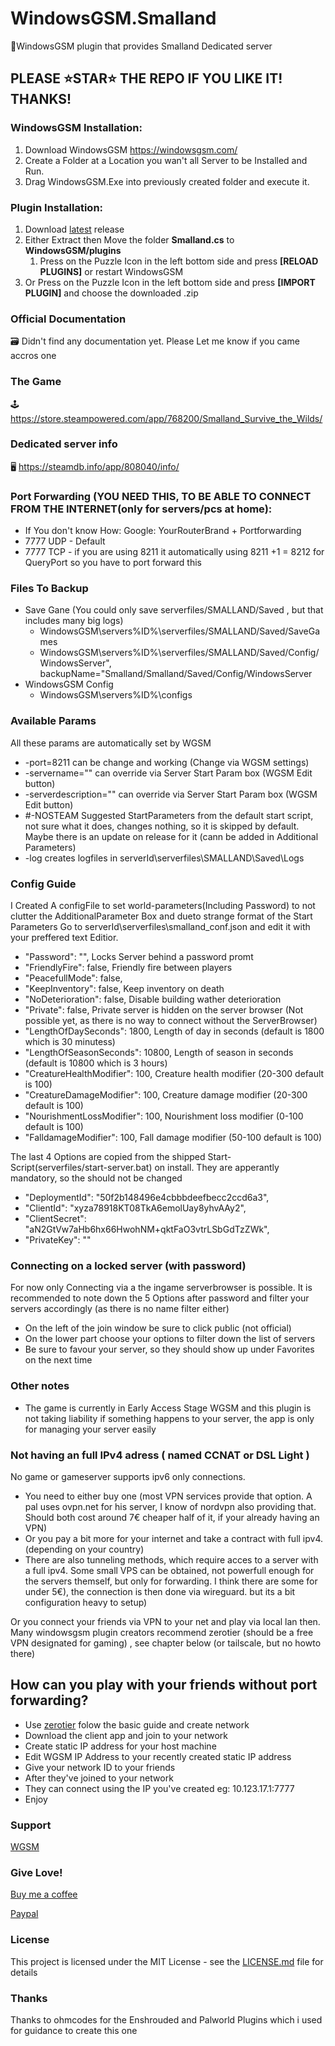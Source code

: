 # WindowsGSM.Smalland
🧩WindowsGSM plugin that provides Smalland Dedicated server

## PLEASE ⭐STAR⭐ THE REPO IF YOU LIKE IT! THANKS!

### WindowsGSM Installation: 
1. Download  WindowsGSM https://windowsgsm.com/ 
2. Create a Folder at a Location you wan't all Server to be Installed and Run.
3. Drag WindowsGSM.Exe into previously created folder and execute it.

### Plugin Installation:
1. Download [latest](https://https://github.com/Raziel7893/WindowsGSM.Smalland/releases/latest) release
2. Either Extract then Move the folder **Smalland.cs** to **WindowsGSM/plugins** 
    1. Press on the Puzzle Icon in the left bottom side and press **[RELOAD PLUGINS]** or restart WindowsGSM
3. Or Press on the Puzzle Icon in the left bottom side and press **[IMPORT PLUGIN]** and choose the downloaded .zip

### Official Documentation
🗃️ Didn't find any documentation yet. Please Let me know if you came accros one

### The Game
🕹️ https://store.steampowered.com/app/768200/Smalland_Survive_the_Wilds/

### Dedicated server info
🖥️ https://steamdb.info/app/808040/info/

### Port Forwarding (YOU NEED THIS, TO BE ABLE TO CONNECT FROM THE INTERNET(only for servers/pcs at home):
- If You don't know How: Google: YourRouterBrand + Portforwarding
- 7777 UDP - Default
- 7777 TCP - if you are using 8211 it automatically using 8211 +1 = 8212 for QueryPort so you have to port forward this

### Files To Backup
- Save Gane (You could only save serverfiles/SMALLAND/Saved , but that includes many big logs)
  - WindowsGSM\servers\%ID%\serverfiles/SMALLAND/Saved/SaveGames
  - WindowsGSM\servers\%ID%\serverfiles/SMALLAND/Saved/Config/WindowsServer", backupName="Smalland/Smalland/Saved/Config/WindowsServer
- WindowsGSM Config
  - WindowsGSM\servers\%ID%\configs

### Available Params
All these params are automatically set by WGSM
- -port=8211                    can be change and working (Change via WGSM settings)
- -servername=""                can override via Server Start Param box (WGSM Edit button)
- -serverdescription=""         can override via Server Start Param box (WGSM Edit button)
- #-NOSTEAM                      Suggested StartParameters from the default start script, not sure what it does, changes nothing, so it is skipped by default. Maybe there is an update on release for it (cann be added in Additional Parameters)
- -log                          creates logfiles in serverId\serverfiles\SMALLAND\Saved\Logs

### Config Guide
I Created A configFile to set world-parameters(Including Password) to not clutter the AdditionalParameter Box and dueto strange format of the Start Parameters
Go to serverId\serverfiles\smalland_conf.json and edit it with your preffered text Editior. 
- "Password": "",                       Locks Server behind a password promt
- "FriendlyFire": false,                Friendly fire between players
- "PeacefullMode": false,               
- "KeepInventory": false,               Keep inventory on death
- "NoDeterioration": false,             Disable building wather deterioration
- "Private": false,                     Private server is hidden on the server browser (Not possible yet, as there is no way to connect without the ServerBrowser)
- "LengthOfDaySeconds": 1800,           Length of day in seconds (default is 1800 which is 30 minutess)
- "LengthOfSeasonSeconds": 10800,       Length of season in seconds (default is 10800 which is 3 hours)
- "CreatureHealthModifier": 100,        Creature health modifier (20-300 default is 100)
- "CreatureDamageModifier": 100,        Creature damage modifier (20-300 default is 100)
- "NourishmentLossModifier": 100,       Nourishment loss modifier (0-100 default is 100)
- "FalldamageModifier": 100,            Fall damage modifier (50-100 default is 100)

The last 4 Options are copied from the shipped Start-Script(serverfiles/start-server.bat) on install. They are apperantly mandatory, so the should not be changed
- "DeploymentId": "50f2b148496e4cbbbdeefbecc2ccd6a3",
- "ClientId": "xyza78918KT08TkA6emolUay8yhvAAy2",
- "ClientSecret": "aN2GtVw7aHb6hx66HwohNM+qktFaO3vtrLSbGdTzZWk",
- "PrivateKey": ""

### Connecting on a locked server (with password)
For now only Connecting via a the ingame serverbrowser is possible. It is recommended to note down the 5 Options after password and filter your servers accordingly (as there is no name filter either)
- On the left of the join window be sure to click public (not official)
- On the lower part choose your options to filter down the list of servers
- Be sure to favour your server, so they should show up under Favorites on the next time

### Other notes
- The game is currently in Early Access Stage WGSM and this plugin is not taking liability if something happens to your server, the app is only for managing your server easily

### Not having an full IPv4 adress ( named CCNAT or DSL Light )
No game or gameserver supports ipv6 only connections. 
- You need to either buy one (most VPN services provide that option. A pal uses ovpn.net for his server, I know of nordvpn also providing that. Should both cost around 7€ cheaper half of it, if your already having an VPN)
- Or you pay a bit more for your internet and take a contract with full ipv4. (depending on your country)
- There are also tunneling methods, which require acces to a server with a full ipv4. Some small VPS can be obtained, not powerfull enough for the servers themself, but only for forwarding. I think there are some for under 5€), the connection is then done via wireguard. but its a bit configuration heavy to setup) 

Or you connect your friends via VPN to your net and play via local lan then.
Many windowsgsm plugin creators recommend zerotier (should be a free VPN designated for gaming) , see chapter below (or tailscale, but no howto there)

## How can you play with your friends without port forwarding?
- Use [zerotier](https://www.zerotier.com/) folow the basic guide and create network
- Download the client app and join to your network
- Create static IP address for your host machine
- Edit WGSM IP Address to your recently created static IP address
- Give your network ID to your friends
- After they've joined to your network
- They can connect using the IP you've created eg: 10.123.17.1:7777
- Enjoy

### Support
[WGSM](https://discord.com/channels/590590698907107340/645730252672335893)

### Give Love!
[Buy me a coffee](https://ko-fi.com/raziel7893)

[Paypal](https://paypal.me/raziel7893)

### License
This project is licensed under the MIT License - see the <a href="https://github.com/raziel7893/WindowsGSM.Smalland/blob/main/LICENSE">LICENSE.md</a> file for details

### Thanks
Thanks to ohmcodes for the Enshrouded and Palworld Plugins which i used for guidance to create this one
